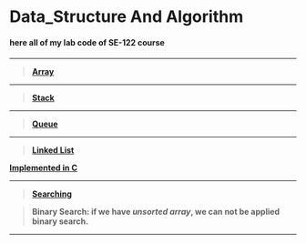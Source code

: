 # Data_Structure And Algorithm
<h4>here all of my lab code of SE-122 course<h4>


---


>[Array](https://github.com/mmr-ashiq/Data_Structure/tree/master/Array)


---


>[Stack](https://github.com/mmr-ashiq/Data_Structure/tree/master/Stack)


***


>[Queue](https://github.com/mmr-ashiq/Data_Structure/tree/master/queue)


***


>[Linked List](https://github.com/mmr-ashiq/Data_Structure/tree/master/Linked_list)


[Implemented in C](https://github.com/mmr-ashiq/Data_Structure-Algorithm/tree/master/Linked_list/Implemented%20in%20C)


***


>[Searching](https://github.com/mmr-ashiq/Data_Structure-Algorithm/tree/master/Searching)


>Binary Search: if we have *unsorted array*, we can not be applied binary search.


***
